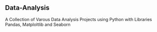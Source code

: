 ## Data-Analysis
A Collection of Varous Data Analysis Projects using Python with Libraries Pandas, Matploltlib and Seaborn
